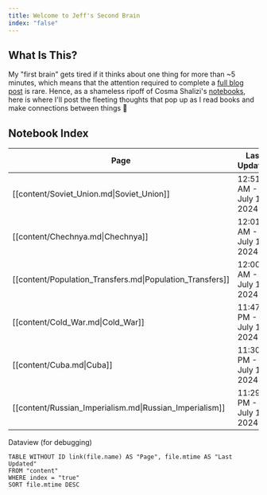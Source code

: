 ```yaml
---
title: Welcome to Jeff's Second Brain
index: "false"
---
```

## What Is This?

My "first brain" gets tired if it thinks about one thing for more than ~5 minutes, which means that the attention required to complete a [full blog post](https://jjacobs.me/blog) is rare. Hence, as a shameless ripoff of Cosma Shalizi's [notebooks](http://bactra.org/notebooks/), here is where I'll post the fleeting thoughts that pop up as I read books and make connections between things 🙈

## Notebook Index
<!-- QueryToSerialize: TABLE WITHOUT ID link(file.name) AS "Page", file.mtime AS "Last Updated" FROM "content" WHERE index = "true" SORT file.mtime DESC -->
<!-- SerializedQuery: TABLE WITHOUT ID link(file.name) AS "Page", file.mtime AS "Last Updated" FROM "content" WHERE index = "true" SORT file.mtime DESC -->

| Page                                                      | Last Updated             |
| --------------------------------------------------------- | ------------------------ |
| [[content/Soviet_Union.md\|Soviet_Union]]                 | 12:51 AM - July 15, 2024 |
| [[content/Chechnya.md\|Chechnya]]                         | 12:01 AM - July 15, 2024 |
| [[content/Population_Transfers.md\|Population_Transfers]] | 12:00 AM - July 15, 2024 |
| [[content/Cold_War.md\|Cold_War]]                         | 11:47 PM - July 14, 2024 |
| [[content/Cuba.md\|Cuba]]                                 | 11:30 PM - July 14, 2024 |
| [[content/Russian_Imperialism.md\|Russian_Imperialism]]   | 11:29 PM - July 14, 2024 |
<!-- SerializedQuery END -->

Dataview (for debugging)
```dataview
TABLE WITHOUT ID link(file.name) AS "Page", file.mtime AS "Last Updated"
FROM "content"
WHERE index = "true"
SORT file.mtime DESC
```

<!-- Old dataview:

```dataview
TABLE WITHOUT ID link(file.link, choice(title, title, file.aliases[0])) AS "Title", file.mtime AS "Last Updated"
FROM "content"
WHERE index = "true"
SORT file.mtime DESC
```

-->